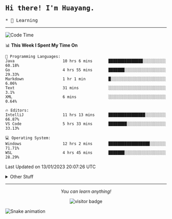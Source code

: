 <h2>
    <samp>Hi there! I'm Huayang.</samp>
</h2>
<p>
    <samp>
        * 🧐 Learning
    </samp>
</p>



<hr>


<!--START_SECTION:waka-->
![Code Time](http://img.shields.io/badge/Code%20Time-367%20hrs%2044%20mins-blue)

📊 **This Week I Spent My Time On** 

```text
💬 Programming Languages: 
Java                     10 hrs 6 mins       ███████████████░░░░░░░░░░   60.18% 
Go                       4 hrs 55 mins       ███████░░░░░░░░░░░░░░░░░░   29.33% 
Markdown                 1 hr 1 min          █░░░░░░░░░░░░░░░░░░░░░░░░   6.06% 
Text                     31 mins             ░░░░░░░░░░░░░░░░░░░░░░░░░   3.1% 
XML                      6 mins              ░░░░░░░░░░░░░░░░░░░░░░░░░   0.64%

🔥 Editors: 
IntelliJ                 11 hrs 13 mins      ████████████████░░░░░░░░░   66.87% 
VS Code                  5 hrs 33 mins       ████████░░░░░░░░░░░░░░░░░   33.13%

💻 Operating System: 
Windows                  12 hrs 2 mins       ██████████████████░░░░░░░   71.71% 
WSL                      4 hrs 45 mins       ███████░░░░░░░░░░░░░░░░░░   28.29%

```


 Last Updated on 13/01/2023 20:07:26 UTC
<!--END_SECTION:waka-->


<details>
  <summary>Other Stuff</summary>
  <br />
<!--   
  <p align="left">
    <img height="180em" src="https://github-readme-streak-stats.herokuapp.com/?user=GuillaumeFalourd" />
    
  </p> -->

  * 🏆 Some GitHub statistical reports:
  
  <img width="100%" src="https://github-profile-trophy.vercel.app/?username=xmchxup&column=7">
  <p align="left">  
    <img height="180em" src="https://github-readme-stats.vercel.app/api?username=xmchxup&hide_border=true&show_icons=true&include_all_commits=true&bg_color=0,EC6C6C,FFD479,FFFC79,73FA79&theme=graywhite&locale=en" />
    <img height="180em" src="https://github-readme-stats.vercel.app/api/top-langs/?username=xmchxup&hide=css,scss,html&langs_count=8&hide_border=true&layout=compact&bg_color=0,73FA79,73FDFF,D783FF&theme=graywhite&locale=en" />
  </p>
  
  <img width="100%" src="https://github-profile-summary-cards.vercel.app/api/cards/profile-details?username=xmchxup&theme=github" />
 
</a>
</details>
<hr>
<p align="center">
    <i>You can learn anything!</i>
    <p align="center">
        <img src="https://visitor-badge.laobi.icu/badge?page_id=xmchxup" alt="visitor badge"/>       
    </p>
</p>

![Snake animation](https://github.com/XmchxUp/XmchxUp/blob/output/github-contribution-grid-snake.gif)


